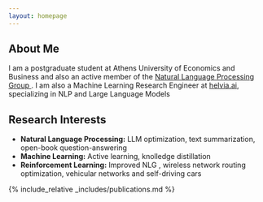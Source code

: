 ```yaml
---
layout: homepage
---
```


## About Me

I am a postgraduate student at Athens University of Economics and
Business and also an active member of the <a href="http://nlp.cs.aueb.gr/" target="_blank"> Natural Language Processing Group </a>. I am also a Machine Learning Research Engineer at
[helvia.ai](https://helvia.ai/), specializing in NLP and Large Language Models

## Research Interests


- **Natural Language Processing:** LLM optimization, text summarization, open-book question-answering
- **Machine Learning:** Active learning, knolledge distillation
- **Reinforcement Learning:** Improved NLG , wireless network routing optimization, vehicular networks and self-driving cars

<!-- ## News

- **[Feb. 2020]** Our paper about incremental learning is accepted to CVPR 2020.
- **[Feb. 2020]** We will host the ACM Multimedia Asia 2020 conference in Singapore!
- **[Sept. 2019]** Our paper about few-shot learning is accepted to NeurIPS 2019.
- **[Mar. 2019]** Our paper about few-shot learning is accepted to CVPR 2019. -->

{% include_relative _includes/publications.md %}

<!-- {% include_relative _includes/services.md %} -->
